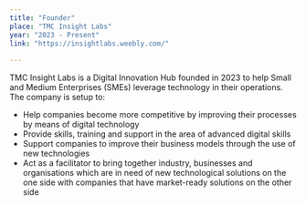 ```yaml
---
title: "Founder"
place: "TMC Insight Labs"
year: "2023 - Present"
link: "https://insightlabs.weebly.com/"
 
---
```

TMC Insight Labs is a Digital Innovation Hub founded in 2023 to help Small and Medium Enterprises (SMEs) leverage technology in their operations. The company is setup to:

* Help companies become more competitive by improving their processes by means of digital technology
* Provide skills, training and support in the area of advanced digital skills
* Support companies to improve their business models through the use of new technologies
* Act as a facilitator to bring together industry, businesses and organisations which are in need of new
technological solutions on the one side with companies that have market-ready solutions on the other
side

